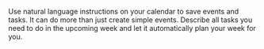 Use natural language instructions on your calendar to save events and tasks. It can do more than just create simple events. Describe all tasks you need to do in the upcoming week and let it automatically plan your week for you.
